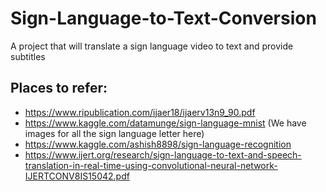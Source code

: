 # Sign-Language-to-Text-Conversion
A project that will translate a sign language video to text and provide subtitles

## Places to refer:
- https://www.ripublication.com/ijaer18/ijaerv13n9_90.pdf
- https://www.kaggle.com/datamunge/sign-language-mnist (We have images for all the sign language letter here)
- https://www.kaggle.com/ashish8898/sign-language-recognition
- https://www.ijert.org/research/sign-language-to-text-and-speech-translation-in-real-time-using-convolutional-neural-network-IJERTCONV8IS15042.pdf

